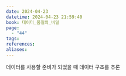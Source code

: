 ```yaml
---
date: 2024-04-23
datetime: 2024-04-23 21:59:40
book: 데이터_품질의_비밀
page:
  - "44"
tags: 
references: 
aliases:
---
```

데이터를 사용할 준비가 되었을 때 데이터 구조를 추론